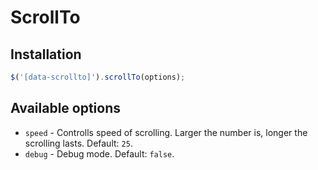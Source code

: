 # ScrollTo

## Installation

```javascript
$('[data-scrollto]').scrollTo(options);
```

## Available options

- `speed` - Controlls speed of scrolling. Larger the number is, longer the scrolling lasts. Default: `25`.
- `debug` - Debug mode. Default: `false`.